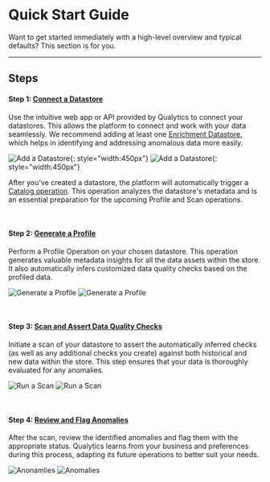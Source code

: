 # Quick Start Guide

Want to get started immediately with a high-level overview and typical defaults? This section is for you.

---

## Steps

#### Step 1: [**Connect a Datastore**](/userguide/datastores/what-is-datastore)

Use the intuitive web app or API provided by Qualytics to connect your datastores. This allows the platform to connect and work with your data seamlessly. We recommend adding at least one [Enrichment Datastore](userguide/enrichment/what-is-enrichment/), which helps in identifying and addressing anomalous data more easily.

![Add a Datastore](assets/datastores/what-is/listing-datastores-light.png#only-light){: style="width:450px"}
![Add a Datastore](assets/datastores/what-is/listing-datastores-dark.png#only-dark){: style="width:450px"}

After you've created a datastore, the platform will automatically trigger a [Catalog operation](userguide/operations/catalog). This operation analyzes the datastore's metadata and is an essential preparation for the upcoming Profile and Scan operations.

<br>

#### Step 2: [**Generate a Profile**](/userguide/operations/profile)

Perform a Profile Operation on your chosen datastore. This operation generates valuable metadata insights for all the data assets within the store. It also automatically infers customized data quality checks based on the profiled data.

![Generate a Profile](assets/operations/operation-profile-light.png#only-light)
![Generate a Profile](assets/operations/operation-profile-dark.png#only-dark)

<br>

#### Step 3: [**Scan and Assert Data Quality Checks**](/userguide/operations/scan)

Initiate a scan of your datastore to assert the automatically inferred checks (as well as any additional checks you create) against both historical and new data within the store. This step ensures that your data is thoroughly evaluated for any anomalies.

![Run a Scan](assets/operations/operation-scan-light.png#only-light)
![Run a Scan](assets/operations/operation-scan-dark.png#only-dark)

<br>

#### Step 4: [**Review and Flag Anomalies**](/userguide/anomalies/what-is-an-anomaly)

After the scan, review the identified anomalies and flag them with the appropriate status. Qualytics learns from your business and preferences during this process, adapting its future operations to better suit your needs.

![Anonamlies](assets/anomalies/anomaly-table-light.png#only-light)
![Anomalies](assets/anomalies/anomaly-table-dark.png#only-dark)

<!-- moved body of Concepts to index -->
<!-- created technical-iomplementation-guide.md and moved all content below to new page-->
